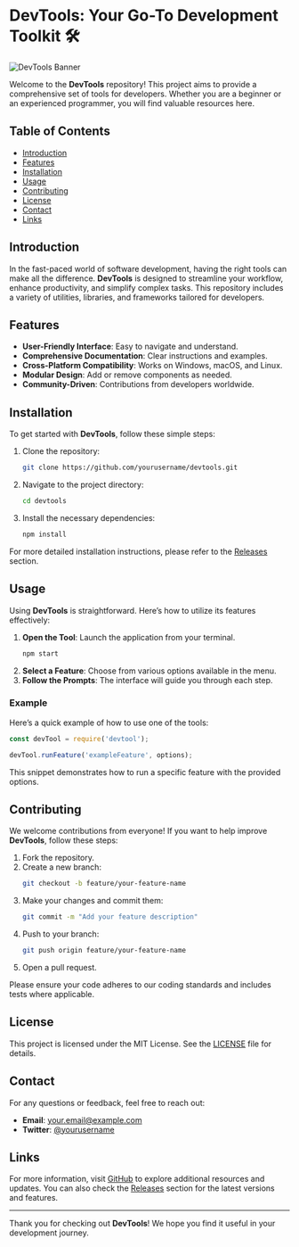 # DevTools: Your Go-To Development Toolkit 🛠️

![DevTools Banner](https://img.shields.io/badge/DevTools-Toolkit-blue)

Welcome to the **DevTools** repository! This project aims to provide a comprehensive set of tools for developers. Whether you are a beginner or an experienced programmer, you will find valuable resources here. 

## Table of Contents

- [Introduction](#introduction)
- [Features](#features)
- [Installation](#installation)
- [Usage](#usage)
- [Contributing](#contributing)
- [License](#license)
- [Contact](#contact)
- [Links](#links)

## Introduction

In the fast-paced world of software development, having the right tools can make all the difference. **DevTools** is designed to streamline your workflow, enhance productivity, and simplify complex tasks. This repository includes a variety of utilities, libraries, and frameworks tailored for developers.

## Features

- **User-Friendly Interface**: Easy to navigate and understand.
- **Comprehensive Documentation**: Clear instructions and examples.
- **Cross-Platform Compatibility**: Works on Windows, macOS, and Linux.
- **Modular Design**: Add or remove components as needed.
- **Community-Driven**: Contributions from developers worldwide.

## Installation

To get started with **DevTools**, follow these simple steps:

1. Clone the repository:
   ```bash
   git clone https://github.com/yourusername/devtools.git
   ```
2. Navigate to the project directory:
   ```bash
   cd devtools
   ```
3. Install the necessary dependencies:
   ```bash
   npm install
   ```

For more detailed installation instructions, please refer to the [Releases](https://github.com) section.

## Usage

Using **DevTools** is straightforward. Here’s how to utilize its features effectively:

1. **Open the Tool**: Launch the application from your terminal.
   ```bash
   npm start
   ```
2. **Select a Feature**: Choose from various options available in the menu.
3. **Follow the Prompts**: The interface will guide you through each step.

### Example

Here’s a quick example of how to use one of the tools:

```javascript
const devTool = require('devtool');

devTool.runFeature('exampleFeature', options);
```

This snippet demonstrates how to run a specific feature with the provided options.

## Contributing

We welcome contributions from everyone! If you want to help improve **DevTools**, follow these steps:

1. Fork the repository.
2. Create a new branch:
   ```bash
   git checkout -b feature/your-feature-name
   ```
3. Make your changes and commit them:
   ```bash
   git commit -m "Add your feature description"
   ```
4. Push to your branch:
   ```bash
   git push origin feature/your-feature-name
   ```
5. Open a pull request.

Please ensure your code adheres to our coding standards and includes tests where applicable.

## License

This project is licensed under the MIT License. See the [LICENSE](LICENSE) file for details.

## Contact

For any questions or feedback, feel free to reach out:

- **Email**: your.email@example.com
- **Twitter**: [@yourusername](https://twitter.com/yourusername)

## Links

For more information, visit [GitHub](https://github.com) to explore additional resources and updates. You can also check the [Releases](https://github.com) section for the latest versions and features.

---

Thank you for checking out **DevTools**! We hope you find it useful in your development journey.